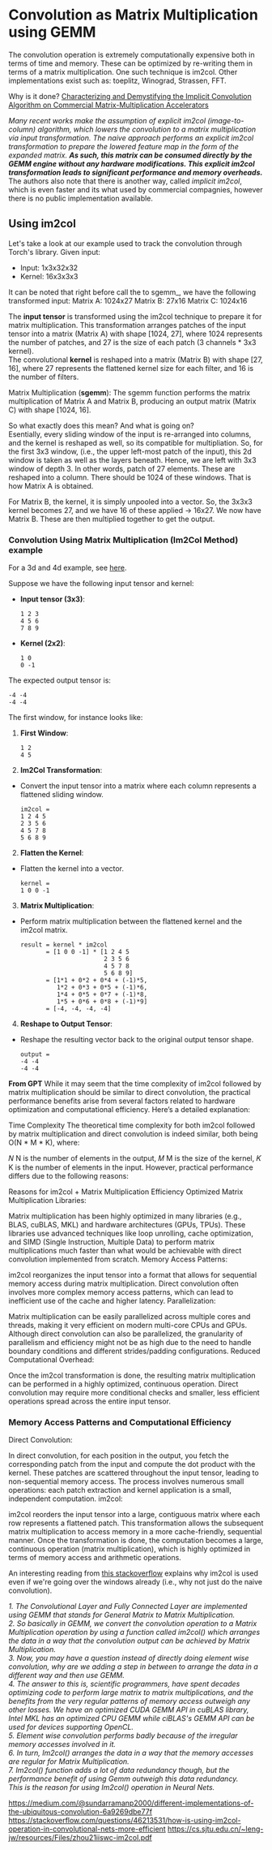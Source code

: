 # Convolution as Matrix Multiplication using GEMM
The convolution operation is extremely computationally expensive both in terms of time and memory. These can be optimized by re-writing them in terms of a matrix multiplication. One such technique is im2col. Other implementations exist such as: toeplitz, Winograd, Strassen, FFT. 

Why is it done? [Characterizing and Demystifying the Implicit Convolution
Algorithm on Commercial Matrix-Multiplication Accelerators](https://cs.sjtu.edu.cn/~leng-jw/resources/Files/zhou21iiswc-im2col.pdf)  
  
_Many recent works make the assumption
of explicit im2col (image-to-column) algorithm, which lowers the convolution to a matrix multiplication via input transformation. The naive approach performs an explicit im2col
transformation to prepare the lowered feature map in the
form of the expanded matrix. **As such, this matrix can be
consumed directly by the GEMM engine without any hardware
modifications. This explicit im2col transformation leads to
significant performance and memory overheads.**_  
The authors also note that there is another way, called _implicit im2col_, which is even faster and its what used by commercial compagnies, however there is no public implementation available.

## Using im2col
Let's take a look at our example used to track the convolution through Torch's library.
Given input:
- Input: 1x3x32x32
- Kernel: 16x3x3x3

It can be noted that right before call the to sgemm_, we have the following transformed input: 
Matrix A: 1024x27
Matrix B: 27x16
Matrix C: 1024x16

The **input tensor** is transformed using the im2col technique to prepare it for matrix multiplication. This transformation arranges patches of the input tensor into a matrix (Matrix A) with shape [1024, 27], where 1024 represents the number of patches, and 27 is the size of each patch (3 channels * 3x3 kernel).  
The convolutional **kernel** is reshaped into a matrix (Matrix B) with shape [27, 16], where 27 represents the flattened kernel size for each filter, and 16 is the number of filters.  
  
Matrix Multiplication (**sgemm**): The sgemm function performs the matrix multiplication of Matrix A and Matrix B, producing an output matrix (Matrix C) with shape [1024, 16].

So what exactly does this mean?  And what is going on?  
Esentially, every sliding window of the input is re-arranged into columns, and the kernel is reshaped as well, so its compatible for multipliation. So, for the first 3x3 window, (i.e., the upper left-most patch of the input), this 2d window is taken as well as the layers beneath. Hence, we are left with 3x3 window of depth 3. In other words, patch of 27 elements. These are reshaped into a column.
There should be 1024 of these windows. That is how Matrix A is obtained.

For Matrix B, the kernel, it is simply unpooled into a vector. So, the 3x3x3 kernel becomes 27, and we have 16 of these applied -> 16x27. We now have Matrix B.
These are then multiplied together to get the output.

### Convolution Using Matrix Multiplication (Im2Col Method) example

For a 3d and 4d example, see [here](https://leonardoaraujosantos.gitbook.io/artificial-inteligence/machine_learning/deep_learning/convolution_layer/making_faster).

Suppose we have the following input tensor and kernel:

- **Input tensor (3x3)**:

  ```
  1 2 3
  4 5 6
  7 8 9
  ```

- **Kernel (2x2)**:

  ```
  1 0
  0 -1
  ```
The expected output tensor is:

```
-4 -4
-4 -4
```
  
The first window, for instance looks like:
1. **First Window**:

   ```
   1 2
   4 5
   ```


1. **Im2Col Transformation**:

- Convert the input tensor into a matrix where each column represents a flattened sliding window.

  ```
  im2col =
  1 2 4 5
  2 3 5 6
  4 5 7 8
  5 6 8 9
  ```

2. **Flatten the Kernel**:

- Flatten the kernel into a vector.

  ```
  kernel =
  1 0 0 -1
  ```

3. **Matrix Multiplication**:

- Perform matrix multiplication between the flattened kernel and the im2col matrix.

  ```
  result = kernel * im2col
         = [1 0 0 -1] * [1 2 4 5
                         2 3 5 6
                         4 5 7 8
                         5 6 8 9]
         = [1*1 + 0*2 + 0*4 + (-1)*5,
            1*2 + 0*3 + 0*5 + (-1)*6,
            1*4 + 0*5 + 0*7 + (-1)*8,
            1*5 + 0*6 + 0*8 + (-1)*9]
         = [-4, -4, -4, -4]
  ```

4. **Reshape to Output Tensor**:

- Reshape the resulting vector back to the original output tensor shape.

  ```
  output =
  -4 -4
  -4 -4
  ```

**From GPT** While it may seem that the time complexity of im2col followed by matrix multiplication should be similar to direct convolution, the practical performance benefits arise from several factors related to hardware optimization and computational efficiency. Here’s a detailed explanation:

Time Complexity
The theoretical time complexity for both im2col followed by matrix multiplication and direct convolution is indeed similar, both being O(N * M * K), where:

𝑁
N is the number of elements in the output,
𝑀
M is the size of the kernel,
𝐾
K is the number of elements in the input.
However, practical performance differs due to the following reasons:

Reasons for im2col + Matrix Multiplication Efficiency
Optimized Matrix Multiplication Libraries:

Matrix multiplication has been highly optimized in many libraries (e.g., BLAS, cuBLAS, MKL) and hardware architectures (GPUs, TPUs).
These libraries use advanced techniques like loop unrolling, cache optimization, and SIMD (Single Instruction, Multiple Data) to perform matrix multiplications much faster than what would be achievable with direct convolution implemented from scratch.
Memory Access Patterns:

im2col reorganizes the input tensor into a format that allows for sequential memory access during matrix multiplication.
Direct convolution often involves more complex memory access patterns, which can lead to inefficient use of the cache and higher latency.
Parallelization:

Matrix multiplication can be easily parallelized across multiple cores and threads, making it very efficient on modern multi-core CPUs and GPUs.
Although direct convolution can also be parallelized, the granularity of parallelism and efficiency might not be as high due to the need to handle boundary conditions and different strides/padding configurations.
Reduced Computational Overhead:

Once the im2col transformation is done, the resulting matrix multiplication can be performed in a highly optimized, continuous operation.
Direct convolution may require more conditional checks and smaller, less efficient operations spread across the entire input tensor.

### Memory Access Patterns and Computational Efficiency
Direct Convolution:

In direct convolution, for each position in the output, you fetch the corresponding patch from the input and compute the dot product with the kernel.
These patches are scattered throughout the input tensor, leading to non-sequential memory access.
The process involves numerous small operations: each patch extraction and kernel application is a small, independent computation.
im2col:

im2col reorders the input tensor into a large, contiguous matrix where each row represents a flattened patch.
This transformation allows the subsequent matrix multiplication to access memory in a more cache-friendly, sequential manner.
Once the transformation is done, the computation becomes a large, continuous operation (matrix multiplication), which is highly optimized in terms of memory access and arithmetic operations.

An interesting reading from [this stackoverflow](https://stackoverflow.com/questions/46213531/how-is-using-im2col-operation-in-convolutional-nets-more-efficient) explains why im2col is used even if we're going over the windows already (i.e., why not just do the naive convolution).

_1. The Convolutional Layer and Fully Connected Layer are implemented using GEMM that stands for General Matrix to Matrix Multiplication.  
2. So basically in GEMM, we convert the convolution operation to a Matrix Multiplication operation by using a function called im2col() which arranges the data in a way that the convolution output can be achieved by Matrix Multiplication.  
3. Now, you may have a question instead of directly doing element wise convolution, why are we adding a step in between to arrange the data in a different way and then use GEMM.  
4. The answer to this is, scientific programmers, have spent decades optimizing code to perform large matrix to matrix multiplications, and the benefits from the very regular patterns of memory access outweigh any other losses. We have an optimized CUDA GEMM API in cuBLAS library, Intel MKL has an optimized CPU GEMM while ciBLAS's GEMM API can be used for devices supporting OpenCL.  
5. Element wise convolution performs badly because of the irregular memory accesses involved in it.  
6. In turn, Im2col() arranges the data in a way that the memory accesses are regular for Matrix Multiplication.  
7. Im2col() function adds a lot of data redundancy though, but the performance benefit of using Gemm outweigh this data redundancy.  
This is the reason for using Im2col() operation in Neural Nets._  

https://medium.com/@sundarramanp2000/different-implementations-of-the-ubiquitous-convolution-6a9269dbe77f
https://stackoverflow.com/questions/46213531/how-is-using-im2col-operation-in-convolutional-nets-more-efficient
https://cs.sjtu.edu.cn/~leng-jw/resources/Files/zhou21iiswc-im2col.pdf



